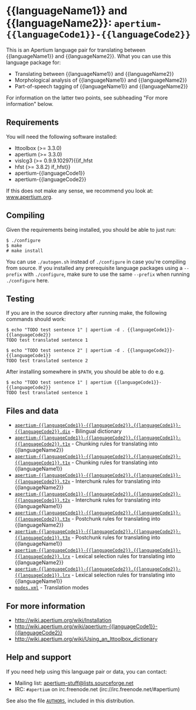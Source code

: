 {{languageName1}} and {{languageName2}}: `apertium-{{languageCode1}}-{{languageCode2}}`
===============================================================================

This is an Apertium language pair for translating between {{languageName1}} and
{{languageName2}}. What you can use this language package for:

* Translating between {{languageName1}} and {{languageName2}}
* Morphological analysis of {{languageName1}} and {{languageName2}}
* Part-of-speech tagging of {{languageName1}} and {{languageName2}}

For information on the latter two points, see subheading "For more
information" below.

Requirements
-------------------------------------------------------------------------------

You will need the following software installed:

* lttoolbox (>= 3.3.0)
* apertium (>= 3.3.0)
* vislcg3 (>= 0.9.9.10297){{if_hfst
* hfst (>= 3.8.2)
if_hfst}}
* apertium-{{languageCode1}}
* apertium-{{languageCode2}}

If this does not make any sense, we recommend you look at: www.apertium.org.

Compiling
-------------------------------------------------------------------------------

Given the requirements being installed, you should be able to just run:

```
$ ./configure
$ make
# make install
```

You can use `./autogen.sh` instead of `./configure` in case you're compiling from
source.
If you installed any prerequisite language packages using a `--prefix`
with `./configure`, make sure to use the same `--prefix` when running `./configure` here.

Testing
-------------------------------------------------------------------------------

If you are in the source directory after running make, the following
commands should work:

```
$ echo "TODO test sentence 1" | apertium -d . {{languageCode1}}-{{languageCode2}}
TODO test translated sentence 1

$ echo "TODO test sentence 2" | apertium -d . {{languageCode2}}-{{languageCode1}}
TODO test translated sentence 2
```

After installing somewhere in `$PATH`, you should be able to do e.g.

```
$ echo "TODO test sentence 1" | apertium {{languageCode1}}-{{languageCode2}}
TODO test translated sentence 1
```

Files and data
-------------------------------------------------------------------------------

* [`apertium-{{languageCode1}}-{{languageCode2}}.{{languageCode1}}-{{languageCode2}}.dix`](apertium-{{languageCode1}}-{{languageCode2}}.{{languageCode1}}-{{languageCode2}}.dix) - Bilingual dictionary
* [`apertium-{{languageCode1}}-{{languageCode2}}.{{languageCode1}}-{{languageCode2}}.t1x`](apertium-{{languageCode1}}-{{languageCode2}}.{{languageCode1}}-{{languageCode2}}.t1x) - Chunking rules for translating into {{languageName2}}
* [`apertium-{{languageCode1}}-{{languageCode2}}.{{languageCode2}}-{{languageCode1}}.t1x`](apertium-{{languageCode1}}-{{languageCode2}}.{{languageCode2}}-{{languageCode1}}.t1x) - Chunking rules for translating into {{languageName1}}
* [`apertium-{{languageCode1}}-{{languageCode2}}.{{languageCode1}}-{{languageCode2}}.t2x`](apertium-{{languageCode1}}-{{languageCode2}}.{{languageCode1}}-{{languageCode2}}.t2x) - Interchunk rules for translating into {{languageName2}}
* [`apertium-{{languageCode1}}-{{languageCode2}}.{{languageCode2}}-{{languageCode1}}.t2x`](apertium-{{languageCode1}}-{{languageCode2}}.{{languageCode2}}-{{languageCode1}}.t2x) - Interchunk rules for translating into {{languageName1}}
* [`apertium-{{languageCode1}}-{{languageCode2}}.{{languageCode1}}-{{languageCode2}}.t3x`](apertium-{{languageCode1}}-{{languageCode2}}.{{languageCode1}}-{{languageCode2}}.t3x) - Postchunk rules for translating into {{languageName2}}
* [`apertium-{{languageCode1}}-{{languageCode2}}.{{languageCode2}}-{{languageCode1}}.t3x`](apertium-{{languageCode1}}-{{languageCode2}}.{{languageCode2}}-{{languageCode1}}.t3x) - Postchunk rules for translating into {{languageName1}}
* [`apertium-{{languageCode1}}-{{languageCode2}}.{{languageCode1}}-{{languageCode2}}.lrx`](apertium-{{languageCode1}}-{{languageCode2}}.{{languageCode1}}-{{languageCode2}}.lrx) - Lexical selection rules for translating into {{languageName2}}
* [`apertium-{{languageCode1}}-{{languageCode2}}.{{languageCode2}}-{{languageCode1}}.lrx`](apertium-{{languageCode1}}-{{languageCode2}}.{{languageCode2}}-{{languageCode1}}.lrx) - Lexical selection rules for translating into {{languageName1}}
* [`modes.xml`](modes.xml) - Translation modes

For more information
-------------------------------------------------------------------------------

* http://wiki.apertium.org/wiki/Installation
* http://wiki.apertium.org/wiki/apertium-{{languageCode1}}-{{languageCode2}}
* http://wiki.apertium.org/wiki/Using_an_lttoolbox_dictionary

Help and support
-------------------------------------------------------------------------------

If you need help using this language pair or data, you can contact:

* Mailing list: apertium-stuff@lists.sourceforge.net
* IRC: `#apertium` on irc.freenode.net (irc://irc.freenode.net/#apertium)

See also the file [`AUTHORS`](AUTHORS), included in this distribution.
